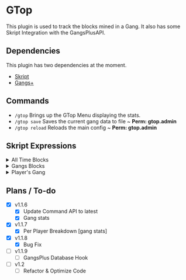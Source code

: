 # GTop

This plugin is used to track the blocks mined in a Gang.
It also has some Skript Integration with the GangsPlusAPI.

## Dependencies
This plugin has two dependencies at the moment.

- [Skript](https://github.com/SkriptLang/Skript)
- [Gangs+](https://www.spigotmc.org/resources/gangs-1-8-1-20.2604/)
## Commands

- `/gtop` Brings up the GTop Menu displaying the stats.
- `/gtop save` Saves the current gang data to file ~ **Perm: gtop.admin**
- `/gtop reload` Reloads the main config ~ **Perm: gtop.admin**


## Skript Expressions

<details> 

<summary>All Time Blocks</summary>

### All Time Blocks : Property Expression
The count of all the blocks a gang has ever mined.

`gang['s] all[ ]time blocks`

example:
```java
set gang's all time blocks of {_gang} to 5
```
</details> 

<details> 

<summary>Gangs Blocks</summary>

### Gangs Blocks : Property Expression
The blocks a gang has mined today in EST time zone.

`gang['s] blocks`

example:
```java
add 15 to gang blocks of player
```

</details> 

<details> 

<summary>Player's Gang</summary>

### Player's Gang : Expression
The gang of a player. Returns `<none>` if not in a gang.

`%player%['s] gang`

example:
```java
set {_gang} to player's gang
```

</details>

## Plans / To-do
- [X] v1.1.6
  - [X] Update Command API to latest
  - [X] Gang stats
- [X] v1.1.7
  - [X] Per Player Breakdown [gang stats]
- [X] v1.1.8
  - [X] Bug Fix
- [ ] v1.1.9
  - [ ] GangsPlus Database Hook
- [ ] v1.2
  - [ ] Refactor & Optimize Code
